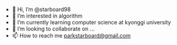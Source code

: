 - 👋 Hi, I’m @starboard98
- 👀 I’m interested in algorithm
- 🌱 I’m currently learning computer science at kyonggi university
- 💞️ I’m looking to collaborate on ...
- 📫 How to reach me parkstarboard@gmail.com

<!---
starboard98/starboard98 is a ✨ special ✨ repository because its `README.md` (this file) appears on your GitHub profile.
You can click the Preview link to take a look at your changes.
--->

